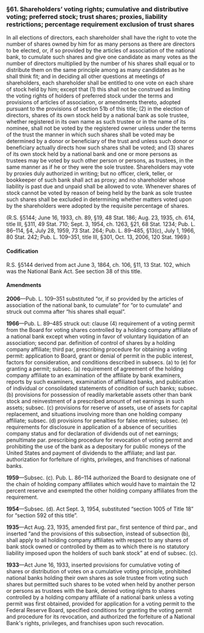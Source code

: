 ### §61. Shareholders’ voting rights; cumulative and distributive voting; preferred stock; trust shares; proxies, liability restrictions; percentage requirement exclusion of trust shares ###

In all elections of directors, each shareholder shall have the right to vote the number of shares owned by him for as many persons as there are directors to be elected, or, if so provided by the articles of association of the national bank, to cumulate such shares and give one candidate as many votes as the number of directors multiplied by the number of his shares shall equal or to distribute them on the same principle among as many candidates as he shall think fit; and in deciding all other questions at meetings of shareholders, each shareholder shall be entitled to one vote on each share of stock held by him; except that (1) this shall not be construed as limiting the voting rights of holders of preferred stock under the terms and provisions of articles of association, or amendments thereto, adopted pursuant to the provisions of section 51b of this title; (2) in the election of directors, shares of its own stock held by a national bank as sole trustee, whether registered in its own name as such trustee or in the name of its nominee, shall not be voted by the registered owner unless under the terms of the trust the manner in which such shares shall be voted may be determined by a donor or beneficiary of the trust and unless such donor or beneficiary actually directs how such shares shall be voted; and (3) shares of its own stock held by a national bank and one or more persons as trustees may be voted by such other person or persons, as trustees, in the same manner as if he or they were the sole trustee. Shareholders may vote by proxies duly authorized in writing; but no officer, clerk, teller, or bookkeeper of such bank shall act as proxy; and no shareholder whose liability is past due and unpaid shall be allowed to vote. Whenever shares of stock cannot be voted by reason of being held by the bank as sole trustee such shares shall be excluded in determining whether matters voted upon by the shareholders were adopted by the requisite percentage of shares.

(R.S. §5144; June 16, 1933, ch. 89, §19, 48 Stat. 186; Aug. 23, 1935, ch. 614, title III, §311, 49 Stat. 710; Sept. 3, 1954, ch. 1263, §21, 68 Stat. 1234; Pub. L. 86–114, §4, July 28, 1959, 73 Stat. 264; Pub. L. 89–485, §13(c), July 1, 1966, 80 Stat. 242; Pub. L. 109–351, title III, §301, Oct. 13, 2006, 120 Stat. 1969.)

#### Codification ####

R.S. §5144 derived from act June 3, 1864, ch. 106, §11, 13 Stat. 102, which was the National Bank Act. See section 38 of this title.

#### Amendments ####

**2006**—Pub. L. 109–351 substituted “or, if so provided by the articles of association of the national bank, to cumulate” for “or to cumulate” and struck out comma after “his shares shall equal”.

**1966**—Pub. L. 89–485 struck out: clause (4) requirement of a voting permit from the Board for voting shares controlled by a holding company affiliate of a national bank except when voting in favor of voluntary liquidation of an association; second par. definition of control of shares by a holding company affiliate; third par, prescribing procedure for obtaining a voting permit: application to Board, grant or denial of permit in the public interest, factors for consideration, and conditions described in subsecs. (a) to (e) for granting a permit; subsec. (a) requirement of agreement of the holding company affiliate to an examination of the affiliate by bank examiners, reports by such examiners, examination of affiliated banks, and publication of individual or consolidated statements of condition of such banks; subsec. (b) provisions for possession of readily marketable assets other than bank stock and reinvestment of a prescribed amount of net earnings in such assets; subsec. (c) provisions for reserve of assets, use of assets for capital replacement, and situations involving more than one holding company affiliate; subsec. (d) provisions for penalties for false entries; subsec. (e) requirements for disclosure in application of a absence of securities company status and for declaration of dividends out of net earnings; penultimate par. prescribing procedure for revocation of voting permit and prohibiting the use of the bank as a depositary for public moneys of the United States and payment of dividends to the affiliate; and last par. authorization for forfeiture of rights, privileges, and franchises of national banks.

**1959**—Subsec. (c). Pub. L. 86–114 authorized the Board to designate one of the chain of holding company affiliates which would have to maintain the 12 percent reserve and exempted the other holding company affiliates from the requirement.

**1954**—Subsec. (d). Act Sept. 3, 1954, substituted “section 1005 of Title 18” for “section 592 of this title”.

**1935**—Act Aug. 23, 1935, amended first par., first sentence of third par., and inserted “and the provisions of this subsection, instead of subsection (b), shall apply to all holding company affiliates with respect to any shares of bank stock owned or controlled by them as to which there is no statutory liability imposed upon the holders of such bank stock” at end of subsec. (c).

**1933**—Act June 16, 1933, inserted provisions for cumulative voting of shares or distribution of votes on a cumulative voting principle, prohibited national banks holding their own shares as sole trustee from voting such shares but permitted such shares to be voted when held by another person or persons as trustees with the bank, denied voting rights to shares controlled by a holding company affiliate of a national bank unless a voting permit was first obtained, provided for application for a voting permit to the Federal Reserve Board, specified conditions for granting the voting permit and procedure for its revocation, and authorized the forfeiture of a National Bank's rights, privileges, and franchises upon such revocation.